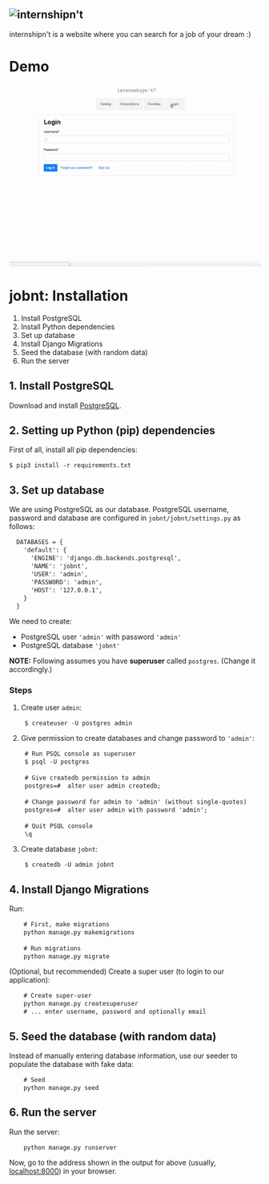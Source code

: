 ![internshipn't](https://github.com/AnuarTB/jobnt/blob/master/jobnt/catalog/static/catalog/logo.png)
---
internshipn't is a website where you can search for a job of your dream :)

# Demo

![Demo gif](demo.gif)

# jobnt: Installation

1. Install PostgreSQL
2. Install Python dependencies
3. Set up database
4. Install Django Migrations
5. Seed the database (with random data)
6. Run the server

## 1. Install PostgreSQL

Download and install [PostgreSQL](https://www.postgresql.org/download/).

## 2. Setting up Python (pip) dependencies

First of all, install all pip dependencies:

```
$ pip3 install -r requirements.txt
```

## 3. Set up database

We are using PostgreSQL as our database. PostgreSQL username, password and database are configured in `jobnt/jobnt/settings.py` as follows:

```
  DATABASES = {
    'default': {
      'ENGINE': 'django.db.backends.postgresql',
      'NAME': 'jobnt',
      'USER': 'admin', 
      'PASSWORD': 'admin',
      'HOST': '127.0.0.1',
    }
  }
```

We need to create:

* PostgreSQL user `'admin'` with password `'admin'`
* PostgreSQL database `'jobnt'`

**NOTE:** Following assumes you have **superuser** called `postgres`. (Change it accordingly.)

### Steps

1. Create user `admin`:

        $ createuser -U postgres admin

2. Give permission to create databases and change password to `'admin'`:

        # Run PSQL console as superuser
        $ psql -U postgres
        
        # Give createdb permission to admin
        postgres=#  alter user admin createdb;
        
        # Change password for admin to 'admin' (without single-quotes)
        postgres=#  alter user admin with password 'admin';

        # Quit PSQL console
        \q

3. Create database `jobnt`:

        $ createdb -U admin jobnt

## 4. Install Django Migrations

Run:

        # First, make migrations
        python manage.py makemigrations

        # Run migrations
        python manage.py migrate

(Optional, but recommended) Create a super user (to login to our application):

        # Create super-user
        python manage.py createsuperuser
        # ... enter username, password and optionally email

## 5. Seed the database (with random data)

Instead of manually entering database information, use our seeder to populate the database with fake data:

        # Seed
        python manage.py seed

## 6. Run the server

Run the server:

        python manage.py runserver

Now, go to the address shown in the output for above (usually, [localhost:8000](http://localhost:8000)) in your browser.
